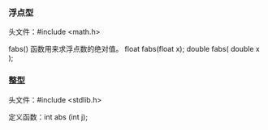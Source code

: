 ### 浮点型

头文件：#include <math.h>

fabs() 函数用来求浮点数的绝对值。
    float fabs(float x);
    double fabs( double x ); 

### 整型

头文件：#include <stdlib.h>

定义函数：int abs (int j);

